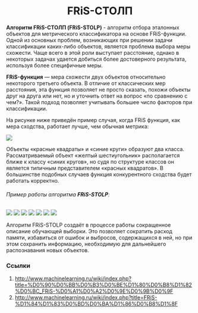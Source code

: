 # <center> FRiS-СТОЛП </center>

**Алгоритм FRiS-СТОЛП (FRiS-STOLP)** - алгоритм отбора эталонных объектов для метрического классификатора на основе FRiS-функции.
Одной из основных проблем, возникающих при решении задачи классификации каких-либо объектов, является проблема выбора меры схожести. Чаще всего в этой роли выступает расстояние, однако в некоторых задачах удается добиться более достоверного результата, используя более специфичные меры. 

**FRiS-функция** — мера схожести двух объектов относительно некоторого третьего объекта. В отличие от классических мер расстояния, эта функция позволяет не просто сказать, похожи объекты друг на друга или нет, но и уточнить ответ на вопрос «по сравнению с чем?». Такой подход позволяет учитывать большее число факторов при классификации.

На рисунке ниже приведён пример случая, когда FRiS функция, как мера сходства, работает лучше, чем обычная метрика:

![](https://raw.githubusercontent.com/elvinayakubova/machine-learning/master/fris-stolp/img/fris-func_example.png)

Объекты «красные квадраты» и «синие круги» образуют два класса. Рассматриваемый объект «желтый шестиугольник» располагается ближе к классу «синих кругов», но судя по структуре классов он является типичным представителем «красных квадратов». В большинстве подобных случаев функция конкурентного сходства будет работать корректно.


###### Пример работы алгоритма **FRiS-STOLP**:
![](https://raw.githubusercontent.com/elvinayakubova/machine-learning/master/fris-stolp/img/iris_05_01.png)
![](https://raw.githubusercontent.com/elvinayakubova/machine-learning/master/fris-stolp/img/iris_07_01.png)
![](https://raw.githubusercontent.com/elvinayakubova/machine-learning/master/fris-stolp/img/iris_09_01.png)
![](https://raw.githubusercontent.com/elvinayakubova/machine-learning/master/fris-stolp/img/wine_05_01.png)
![](https://raw.githubusercontent.com/elvinayakubova/machine-learning/master/fris-stolp/img/wine_07_01.png)
![](https://raw.githubusercontent.com/elvinayakubova/machine-learning/master/fris-stolp/img/wine_05_02.png)
![](https://raw.githubusercontent.com/elvinayakubova/machine-learning/master/fris-stolp/img/wine_07_02.png)

Алгоритм FRiS-STOLP создаёт в процессе работы сокращенное описание обучающей выборки. Это позволяет сократить расход памяти, избавиться от ошибок и выбросов, содержащихся в ней, но при этом сохранить информацию, необходимую для дальнейшего распознавания новых объектов.



### Ссылки

1. http://www.machinelearning.ru/wiki/index.php?title=%D0%90%D0%BB%D0%B3%D0%BE%D1%80%D0%B8%D1%82%D0%BC_FRiS-%D0%A1%D0%A2%D0%9E%D0%9B%D0%9F
2. http://www.machinelearning.ru/wiki/index.php?title=FRiS-%D1%84%D1%83%D0%BD%D0%BA%D1%86%D0%B8%D1%8F